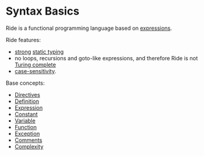 # Syntax Basics

Ride is a functional programming language based on [expressions](/en/ride/base-concepts/expression).

Ride features:

* [strong](https://en.wikipedia.org/wiki/Strong_and_weak_typing) [static typing](https://en.wikipedia.org/wiki/Type_system#Static_type_checking)
* no loops, recursions and goto-like expressions, and therefore Ride is not [Turing complete](https://en.wikipedia.org/wiki/Turing_completeness)
* [case-sensitivity](https://en.wikipedia.org/wiki/Case_sensitivity).

Base concepts:

* [Directives](/en/ride/script/directives)
* [Definition](/en/ride/base-concepts/definition)
* [Expression](/en/ride/base-concepts/expression)
* [Constant](/en/ride/constants)
* [Variable](/en/ride/variables/)
* [Function](/en/ride/functions)
* [Exception](/en/ride/exceptions)
* [Comments](/en/ride/comments)
* [Complexity](/en/ride/base-concepts/complexity)
